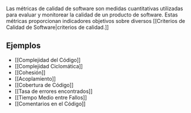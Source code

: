 Las métricas de calidad de software son medidas cuantitativas utilizadas para evaluar y monitorear la calidad de un producto de software. Estas métricas proporcionan indicadores objetivos sobre diversos [[Criterios de Calidad de Software|criterios de calidad.]]

## Ejemplos
- [[Complejidad del Código]]
- [[Complejidad Ciclomática]]
- [[Cohesión]]
- [[Acoplamiento]]
- [[Cobertura de Código]]
- [[Tasa de errores encontrados]]
- [[Tiempo Medio entre Fallos]]
- [[Comentarios en el Código]]